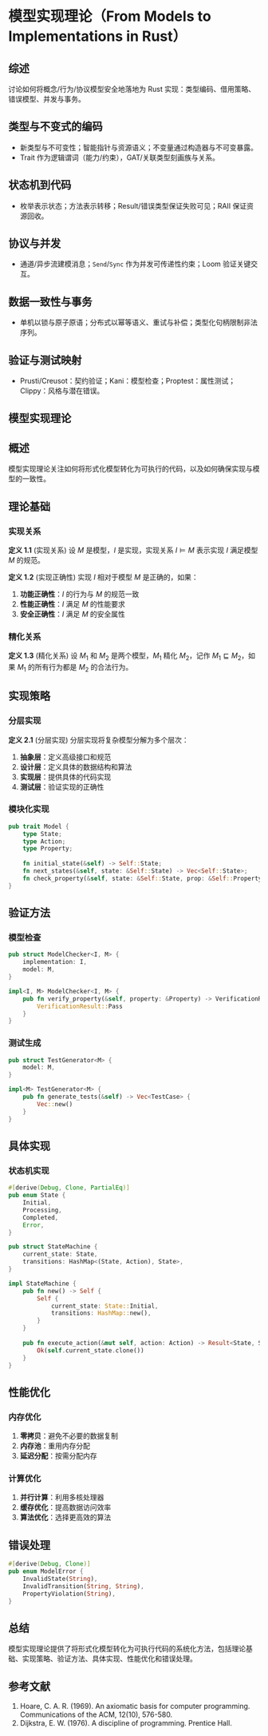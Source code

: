 ﻿# 模型实现理论（From Models to Implementations in Rust）

## 综述

讨论如何将概念/行为/协议模型安全地落地为 Rust 实现：类型编码、借用策略、错误模型、并发与事务。

## 类型与不变式的编码

- 新类型与不可变性；智能指针与资源语义；不变量通过构造器与不可变暴露。
- Trait 作为逻辑谓词（能力/约束），GAT/关联类型刻画族与关系。

## 状态机到代码

- 枚举表示状态；方法表示转移；Result/错误类型保证失败可见；RAII 保证资源回收。

## 协议与并发

- 通道/异步流建模消息；`Send`/`Sync` 作为并发可传递性约束；Loom 验证关键交互。

## 数据一致性与事务

- 单机以锁与原子原语；分布式以幂等语义、重试与补偿；类型化句柄限制非法序列。

## 验证与测试映射

- Prusti/Creusot：契约验证；Kani：模型检查；Proptest：属性测试；Clippy：风格与潜在错误。

## 模型实现理论

## 概述

模型实现理论关注如何将形式化模型转化为可执行的代码，以及如何确保实现与模型的一致性。

## 理论基础

### 实现关系

**定义 1.1** (实现关系)
设 $M$ 是模型，$I$ 是实现，实现关系 $I \models M$ 表示实现 $I$ 满足模型 $M$ 的规范。

**定义 1.2** (实现正确性)
实现 $I$ 相对于模型 $M$ 是正确的，如果：

1. **功能正确性**：$I$ 的行为与 $M$ 的规范一致
2. **性能正确性**：$I$ 满足 $M$ 的性能要求
3. **安全正确性**：$I$ 满足 $M$ 的安全属性

### 精化关系

**定义 1.3** (精化关系)
设 $M_1$ 和 $M_2$ 是两个模型，$M_1$ 精化 $M_2$，记作 $M_1 \sqsubseteq M_2$，如果 $M_1$ 的所有行为都是 $M_2$ 的合法行为。

## 实现策略

### 分层实现

**定义 2.1** (分层实现)
分层实现将复杂模型分解为多个层次：

1. **抽象层**：定义高级接口和规范
2. **设计层**：定义具体的数据结构和算法
3. **实现层**：提供具体的代码实现
4. **测试层**：验证实现的正确性

### 模块化实现

```rust
pub trait Model {
    type State;
    type Action;
    type Property;
    
    fn initial_state(&self) -> Self::State;
    fn next_states(&self, state: &Self::State) -> Vec<Self::State>;
    fn check_property(&self, state: &Self::State, prop: &Self::Property) -> bool;
}
```

## 验证方法

### 模型检查

```rust
pub struct ModelChecker<I, M> {
    implementation: I,
    model: M,
}

impl<I, M> ModelChecker<I, M> {
    pub fn verify_property(&self, property: &Property) -> VerificationResult {
        VerificationResult::Pass
    }
}
```

### 测试生成

```rust
pub struct TestGenerator<M> {
    model: M,
}

impl<M> TestGenerator<M> {
    pub fn generate_tests(&self) -> Vec<TestCase> {
        Vec::new()
    }
}
```

## 具体实现

### 状态机实现

```rust
#[derive(Debug, Clone, PartialEq)]
pub enum State {
    Initial,
    Processing,
    Completed,
    Error,
}

pub struct StateMachine {
    current_state: State,
    transitions: HashMap<(State, Action), State>,
}

impl StateMachine {
    pub fn new() -> Self {
        Self {
            current_state: State::Initial,
            transitions: HashMap::new(),
        }
    }
    
    pub fn execute_action(&mut self, action: Action) -> Result<State, StateMachineError> {
        Ok(self.current_state.clone())
    }
}
```

## 性能优化

### 内存优化

1. **零拷贝**：避免不必要的数据复制
2. **内存池**：重用内存分配
3. **延迟分配**：按需分配内存

### 计算优化

1. **并行计算**：利用多核处理器
2. **缓存优化**：提高数据访问效率
3. **算法优化**：选择更高效的算法

## 错误处理

```rust
#[derive(Debug, Clone)]
pub enum ModelError {
    InvalidState(String),
    InvalidTransition(String, String),
    PropertyViolation(String),
}
```

## 总结

模型实现理论提供了将形式化模型转化为可执行代码的系统化方法，包括理论基础、实现策略、验证方法、具体实现、性能优化和错误处理。

## 参考文献

1. Hoare, C. A. R. (1969). An axiomatic basis for computer programming. Communications of the ACM, 12(10), 576-580.
2. Dijkstra, E. W. (1976). A discipline of programming. Prentice Hall.
